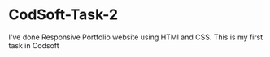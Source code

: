 # CodSoft-Task-2
I've done Responsive Portfolio website using HTMl and CSS. This is my first task in Codsoft
